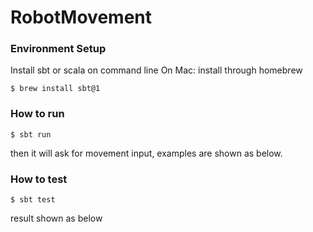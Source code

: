 # RobotMovement

### Environment Setup

Install sbt or scala on command line
On Mac: install through homebrew
```
$ brew install sbt@1
```

### How to run

```
$ sbt run
```
then it will ask for movement input, examples are shown as below.


### How to test

```
$ sbt test
```
result shown as below
